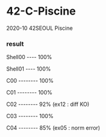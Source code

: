 # 42-C-Piscine

2020-10 42SEOUL Piscine

### result

Shell00 ---- 100%

Shell01 ---- 100%

C00 -------- 100%

C01 -------- 100%

C02 --------  92% (ex12 : diff KO)

C03 -------- 100%

C04 --------  85% (ex05 : norm error)
